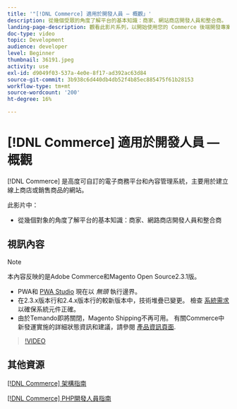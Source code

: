 ```yaml
---
title: '"[!DNL Commerce] 適用於開發人員 — 概觀」'
description: 從幾個受眾的角度了解平台的基本知識：商家、網站商店開發人員和整合商。
landing-page-description: 觀看此影片系列，以開始使用您的 Commerce 後端開發專案。
doc-type: video
topic: Development
audience: developer
level: Beginner
thumbnail: 36191.jpeg
activity: use
exl-id: d9049f03-537a-4e0e-8f17-ad392ac63d84
source-git-commit: 3b938c6d440db4db52f4b85ec885475f61b28153
workflow-type: tm+mt
source-wordcount: '200'
ht-degree: 16%

---
```


# [!DNL Commerce] 適用於開發人員 — 概觀

[!DNL Commerce] 是高度可自訂的電子商務平台和內容管理系統，主要用於建立線上商店或銷售商品的網站。

此影片中：

- 從幾個對象的角度了解平台的基本知識：商家、網路商店開發人員和整合商

## 視訊內容

>[!NOTE]
>
>本內容反映的是Adobe Commerce和Magento Open Source2.3.1版。
>
>- PWA和 [PWA Studio](https://developer.adobe.com/commerce/pwa-studio/) 現在以 _無頭_ 執行邊界。
>- 在2.3.x版本行和2.4.x版本行的較新版本中，技術堆疊已變更。 檢查 [系統需求](https://devdocs.magento.com/guides/v2.4/install-gde/system-requirements.html) 以確保系統元件正確。
>- 由於Temando即將關閉，Magento Shipping不再可用。 有關Commerce中新發運實施的詳細狀態資訊和建議，請參閱 [產品資訊頁面](https://magento.com/shipping).



>[!VIDEO](https://video.tv.adobe.com/v/36191?quality=12&learn=on)

## 其他資源

[[!DNL Commerce] 架構指南](https://devdocs.magento.com/guides/v2.4/architecture/bk-architecture.html)

[[!DNL Commerce] PHP開發人員指南](https://devdocs.magento.com/guides/v2.4/extension-dev-guide/bk-extension-dev-guide.html)
